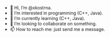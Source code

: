 - 👋 Hi, I’m @xkostrna.
- 👀 I’m interested in programming (C++, Java).
- 🌱 I’m currently learning (C++, Java).
- 💞️ I’m looking to collaborate on something.
- 📫 How to reach me: just send me a message.

<!---
xkostrna/xkostrna is a ✨ special ✨ repository because its `README.md` (this file) appears on your GitHub profile.
You can click the Preview link to take a look at your changes.
--->
